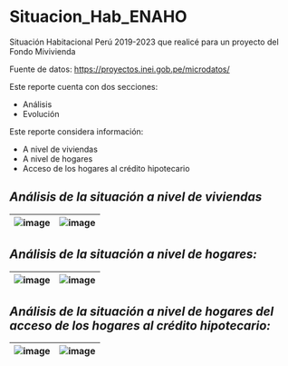 # Situacion_Hab_ENAHO
Situación Habitacional Perú 2019-2023 que realicé para un proyecto del Fondo Mivivienda

Fuente de datos: https://proyectos.inei.gob.pe/microdatos/

Este reporte cuenta con dos secciones:
* Análisis
* Evolución

Este reporte considera información:
* A nivel de viviendas
* A nivel de hogares
* Acceso de los hogares al crédito hipotecario


## *Análisis de la situación a nivel de viviendas*
| ![image](https://github.com/user-attachments/assets/7a92b584-aebb-47b3-b31a-8a4141ecff47) | ![image](https://github.com/user-attachments/assets/dcdfacf4-b6ba-41db-9377-be92b056784d) |
|-----------------------------------|----------------------------------|

## *Análisis de la situación a nivel de hogares:*
| ![image](https://github.com/user-attachments/assets/3205a841-5734-4ea7-9bdb-e6c6316be471) | ![image](https://github.com/user-attachments/assets/bd8985c0-9932-4b45-bc5e-51492c7899d9) |
|-----------------------------------|----------------------------------|

## *Análisis de la situación a nivel de hogares del acceso de los hogares al crédito hipotecario:*
| ![image](https://github.com/user-attachments/assets/13425d60-2cc8-4020-ab2a-3d89f790af02) | ![image](https://github.com/user-attachments/assets/8f707455-acdb-4599-b774-6a927db3007a) |
|-----------------------------------|----------------------------------|
